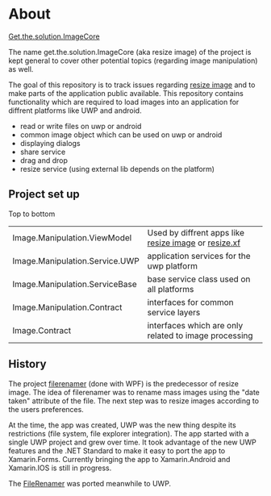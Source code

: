 # About

[Get.the.solution.ImageCore](https://github.com/mfe-/Get.the.solution.ImageCore)

The name get.the.solution.ImageCore (aka resize image) of the project is kept general to cover other potential topics (regarding image manipulation) as well.

The goal of this repository is to track issues regarding [resize image](https://www.microsoft.com/en-us/p/resize-image/9p87m9tknkvl) and to make parts of the application public available. This repository contains functionality which are required to load images into an application for diffrent platforms like UWP and android.

- read or write files on uwp or android
- common image object which can be used on uwp or android
- displaying dialogs
- share service
- drag and drop
- resize service (using external lib depends on the platform)

## Project set up

Top to bottom

|   |   |
|---|---|
| Image.Manipulation.ViewModel  | Used by diffrent apps like [resize image](https://www.microsoft.com/en-us/p/resize-image/9p87m9tknkvl) or [resize.xf](https://play.google.com/store/apps/details?id=get.the.solution.Image.XF.Droid) |
| Image.Manipulation.Service.UWP  |  application services for the uwp platform |
| Image.Manipulation.ServiceBase  |  base service class used on all platforms  |
| Image.Manipulation.Contract | interfaces for common service layers |
| Image.Contract | interfaces which are only related to image processing |

## History

The project [filerenamer](https://www.mycsharp.de/wbb2/thread.php?threadid=115600) (done with WPF) is the predecessor of resize image. The idea of filerenamer was to rename mass images using the "date taken" attribute of the file. The next step was to resize images according to the users preferences.

At the time, the app was created, UWP was the new thing despite its restrictions (file system, file explorer integration). The app started with a single UWP project and grew over time. It took advantage of the new UWP features and the .NET Standard to make it easy to port the app to Xamarin.Forms. Currently bringing the app to Xamarin.Android and Xamarin.IOS is still in progress.

The [FileRenamer](https://www.microsoft.com/de-at/p/file-renamer/9nblggh4rkqt?rtc=1) was ported meanwhile to UWP.
